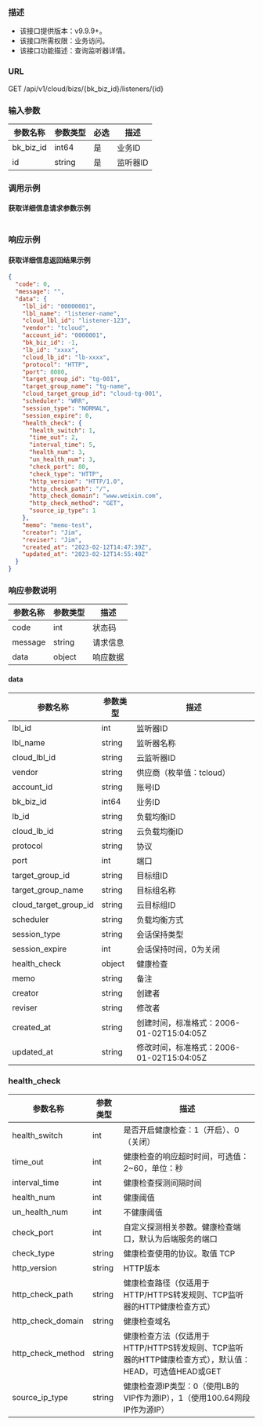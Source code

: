 ### 描述

- 该接口提供版本：v9.9.9+。
- 该接口所需权限：业务访问。
- 该接口功能描述：查询监听器详情。

### URL

GET /api/v1/cloud/bizs/{bk_biz_id}/listeners/{id}

### 输入参数

| 参数名称   | 参数类型 | 必选 | 描述    |
|-----------|--------|-----|---------|
| bk_biz_id | int64  | 是  | 业务ID   |
| id        | string | 是  | 监听器ID |

### 调用示例

#### 获取详细信息请求参数示例

```json
```

### 响应示例

#### 获取详细信息返回结果示例

```json
{
  "code": 0,
  "message": "",
  "data": {
    "lbl_id": "00000001",
    "lbl_name": "listener-name",
    "cloud_lbl_id": "listener-123",
    "vendor": "tcloud",
    "account_id": "0000001",
    "bk_biz_id": -1,
    "lb_id": "xxxx",
    "cloud_lb_id": "lb-xxxx",
    "protocol": "HTTP",
    "port": 8080,
    "target_group_id": "tg-001",
    "target_group_name": "tg-name",
    "cloud_target_group_id": "cloud-tg-001",
    "scheduler": "WRR",
    "session_type": "NORMAL",
    "session_expire": 0,
    "health_check": {
      "health_switch": 1,
      "time_out": 2,
      "interval_time": 5,
      "health_num": 3,
      "un_health_num": 3,
      "check_port": 80,
      "check_type": "HTTP",
      "http_version": "HTTP/1.0",
      "http_check_path": "/",
      "http_check_domain": "www.weixin.com",
      "http_check_method": "GET",
      "source_ip_type": 1
    },
    "memo": "memo-test",
    "creator": "Jim",
    "reviser": "Jim",
    "created_at": "2023-02-12T14:47:39Z",
    "updated_at": "2023-02-12T14:55:40Z"
  }
}
```

### 响应参数说明

| 参数名称 | 参数类型 | 描述    |
|---------|--------|---------|
| code    | int    | 状态码   |
| message | string | 请求信息 |
| data    | object | 响应数据 |

#### data

| 参数名称                | 参数类型         | 描述                                  |
|------------------------|----------------|---------------------------------------|
| lbl_id                 | int            | 监听器ID                               |
| lbl_name               | string         | 监听器名称                              |
| cloud_lbl_id           | string         | 云监听器ID                             |
| vendor                 | string         | 供应商（枚举值：tcloud）                 |
| account_id             | string         | 账号ID                                 |
| bk_biz_id              | int64          | 业务ID                                 |
| lb_id                  | string         | 负载均衡ID                              |
| cloud_lb_id            | string         | 云负载均衡ID                            |
| protocol               | string         | 协议                                   |
| port                   | int            | 端口                                   |
| target_group_id        | string         | 目标组ID                               |
| target_group_name      | string         | 目标组名称                              |
| cloud_target_group_id  | string         | 云目标组ID                              |
| scheduler              | string         | 负载均衡方式                             |
| session_type           | string         | 会话保持类型                             |
| session_expire         | int            | 会话保持时间，0为关闭                     |
| health_check           | object         | 健康检查                                |
| memo                   | string         | 备注                                    |
| creator                | string         | 创建者                                  |
| reviser                | string         | 修改者                                  |
| created_at             | string         | 创建时间，标准格式：2006-01-02T15:04:05Z   |
| updated_at             | string         | 修改时间，标准格式：2006-01-02T15:04:05Z   |

### health_check

| 参数名称           | 参数类型 | 描述        |
|-------------------|--------|-------------|
| health_switch     | int    | 是否开启健康检查：1（开启）、0（关闭）  |
| time_out          | int    | 健康检查的响应超时时间，可选值：2~60，单位：秒 |
| interval_time     | int    | 健康检查探测间隔时间 |
| health_num        | int    | 健康阈值 |
| un_health_num     | int    | 不健康阈值 |
| check_port        | int    | 自定义探测相关参数。健康检查端口，默认为后端服务的端口 |
| check_type        | string | 健康检查使用的协议。取值 TCP | HTTP | HTTPS | GRPC | PING | CUSTOM  |
| http_version      | string | HTTP版本  |
| http_check_path   | string | 健康检查路径（仅适用于HTTP/HTTPS转发规则、TCP监听器的HTTP健康检查方式） |
| http_check_domain | string | 健康检查域名 |
| http_check_method | string | 健康检查方法（仅适用于HTTP/HTTPS转发规则、TCP监听器的HTTP健康检查方式），默认值：HEAD，可选值HEAD或GET |
| source_ip_type    | string | 健康检查源IP类型：0（使用LB的VIP作为源IP），1（使用100.64网段IP作为源IP） |
